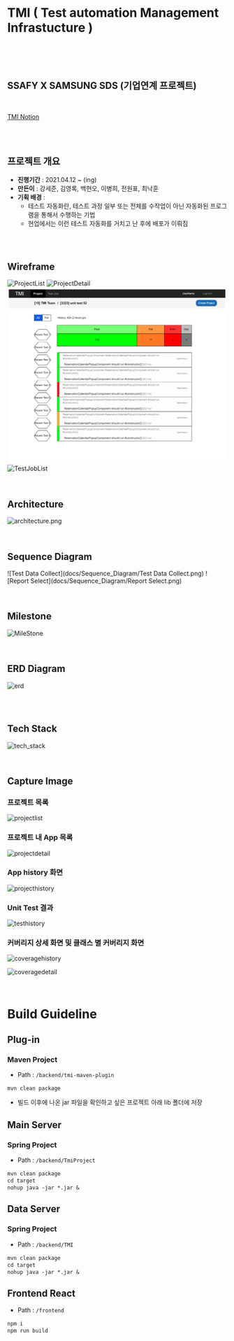 # TMI ( Test automation Management Infrastucture )

<br>
<br>
<br>

## SSAFY X SAMSUNG SDS (기업연계 프로젝트)

<br>

[TMI Notion](https://www.notion.so/longnh214/d13c839d33b94377b138427b4d743a7a?v=4ba79c8783a9492c864e3f640ead7cde)

<br>
<br>

## 프로젝트 개요
- **진행기간** : 2021.04.12 ~ (ing)
- **만든이** : 강세준, 김영록, 백현오, 이병희, 전원표, 최낙훈
- **기획 배경** : 
  - 테스트 자동화란, 테스트 과정 일부 또는 전체를 수작업이 아닌 자동화된 프로그램을 통해서 수행하는 기법
  - 현업에서는 이런 테스트 자동화를 거치고 난 후에 배포가 이뤄짐

<br>
<br>


## Wireframe

![ProjectList](docs/Wireframe/ProjectList.png)
![ProjectDetail](docs/Wireframe/ProjectDetail.png)
![TestDetail](docs/Wireframe/TestDetail.png)
![TestJobList](docs/Wireframe/TestJobList.png)


<br>


## Architecture

![architecture.png](docs/Architecture/architecture.png)

<br>


## Sequence Diagram


![Test Data Collect](docs/Sequence_Diagram/Test Data Collect.png)
![Report Select](docs/Sequence_Diagram/Report Select.png)

<br>

## Milestone

![MileStone](docs/MileStone/MileStone.png)


<br>
<!-- ## Document -->

## ERD Diagram

![erd](docs/ERD_diagram/erd.png)


<br>
<br>



## Tech Stack

![tech_stack](docs/Tech_stack/tech_stack.png)


<br>


## Capture Image

### 프로젝트 목록

![projectlist](docs/Capture/projectlist.png)




### 프로젝트 내 App 목록

![projectdetail](docs/Capture/projectdetail.png)




### App history 화면

![projecthistory](docs/Capture/apphistory.png)



### Unit Test 결과

![testhistory](docs/Capture/testhistory.png)




### 커버리지 상세 화면 및 클래스 별 커버리지 화면

![coveragehistory](docs/Capture/coveragehistory.png)

![coveragedetail](docs/Capture/coveragedetail.png)



<br>



# Build Guideline



## Plug-in

### 

### Maven Project

* Path : `/backend/tmi-maven-plugin`



```
mvn clean package
```



* 빌드 이후에 나온 jar 파일을 확인하고 싶은 프로젝트 아래 lib 폴더에 저장





## Main Server





### Spring Project

* Path : `/backend/TmiProject`

```shell
mvn clean package
cd target
nohup java -jar *.jar &
```





## Data Server



### Spring Project

* Path : `/backend/TMI`

```
mvn clean package
cd target
nohup java -jar *.jar &
```





## Frontend React

* Path : `/frontend`

```shell
npm i
npm run build
```
